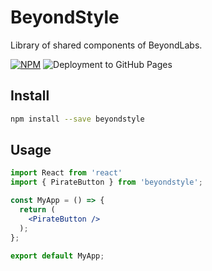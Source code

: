 # BeyondStyle

Library of shared components of BeyondLabs.

[![NPM](https://img.shields.io/npm/v/beyondstyle.svg)](https://www.npmjs.com/package/beyondstyle) ![Deployment to GitHub Pages](https://github.com/EYLatamSouth/beyondstyle/workflows/Deployment%20to%20GitHub%20Pages/badge.svg)

## Install

```bash
npm install --save beyondstyle
```

## Usage

```jsx
import React from 'react'
import { PirateButton } from 'beyondstyle';

const MyApp = () => {
  return (
    <PirateButton />
  );
};

export default MyApp;
```